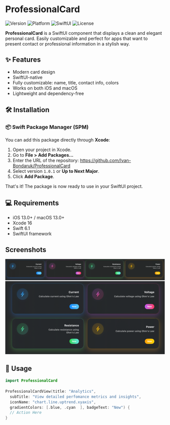 # ProfessionalCard

![Version](https://img.shields.io/badge/version-1.0.1-blue)
![Platform](https://img.shields.io/badge/platform-iOS%20%7C%20macOS-lightgrey)
![SwiftUI](https://img.shields.io/badge/SwiftUI-Compatible-brightgreen)
![License](https://img.shields.io/badge/license-MIT-green)

**ProfessionalCard** is a SwiftUI component that displays a clean and elegant personal card. Easily customizable and perfect for apps that want to present contact or professional information in a stylish way.

## ✨ Features

- Modern card design
- SwiftUI-native
- Fully customizable: name, title, contact info, colors
- Works on both iOS and macOS
- Lightweight and dependency-free

## 🛠 Installation

### 📦 Swift Package Manager (SPM)

You can add this package directly through **Xcode**:

1. Open your project in Xcode.
2. Go to **File > Add Packages...**
3. Enter the URL of the repository: https://github.com/Ivan-Bondaruk/ProfessionalCard
4. Select version `1.0.1` or **Up to Next Major**.
5. Click **Add Package**.

That's it! The package is now ready to use in your SwiftUI project.

## 💻 Requirements

- iOS 13.0+ / macOS 13.0+
- Xcode 16
- Swift 6.1
- SwiftUI framework

## Screenshots
![One row cards](Images/ScreenShot_3.png)
![](Images/ScreenShot_1.png)
## 🧩 Usage

```swift
import ProfessionalCard

ProfessionalCardView(title: "Analytics",
  subTitle: "View detailed perfomance metrics and insights",
  iconName: "chart.line.uptrend.xyaxis",
  gradientColors: [.blue, .cyan  ], badgeText: "New") {
  // Action Here
}
